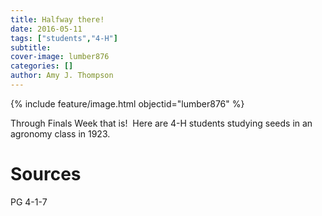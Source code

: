 ```yaml
---
title: Halfway there!
date: 2016-05-11
tags: ["students","4-H"]
subtitle: 
cover-image: lumber876
categories: []
author: Amy J. Thompson
---
```


{% include feature/image.html objectid="lumber876" %}

Through Finals Week that is!  Here are 4-H students studying seeds in an agronomy class in 1923.

# Sources

PG 4-1-7
